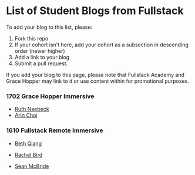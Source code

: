 # List of Student Blogs from Fullstack

To add your blog to this list, please:

1.  Fork this repo
2.  If your cohort isn't here, add your cohort as a subsection in descending order (newer higher)
3.  Add a link to your blog
4.  Submit a pull request.

If you add your blog to this page, please note that Fullstack Academy and Grace Hopper may link to it or use content within for promotional purposes.

### 1702 Grace Hopper Immersive

* [Ruth Naebeck](http://ruthnaebeck.com/blog/)
* [Arin Choi](http://chroniclesofarin.com)

### 1610 Fullstack Remote Immersive

* [Beth Qiang](http://bethqiang.com/)

* [Rachel Bird](https://medium.com/@codinglady)

* [Sean McBride](http://spmcb.com/blog/)
